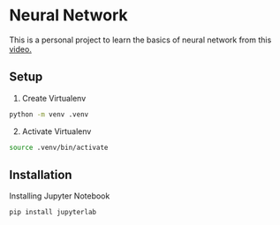 # Neural Network

This is a personal project to learn the basics of neural network from this [video.](https://www.youtube.com/watch?v=VMj-3S1tku0)

## Setup

1. Create Virtualenv

```bash
python -m venv .venv
```

2. Activate Virtualenv

```bash
source .venv/bin/activate
```

## Installation

Installing Jupyter Notebook

```bash
pip install jupyterlab
```
